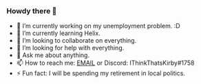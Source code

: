### Howdy there 👋

- 🔭 I’m currently working on my unemployment problem. :D
- 🌱 I’m currently learning Helix.
- 👯 I’m looking to collaborate on everything.
- 🤔 I’m looking for help with everything.
- 💬 Ask me about anything.
- 📫 How to reach me: [EMAIL](mailto:gitblamekirby@ithinkthats.mozmail.com) or Discord: IThinkThatsKirby#1758
- ⚡ Fun fact: I will be spending my retirement in local politics.
